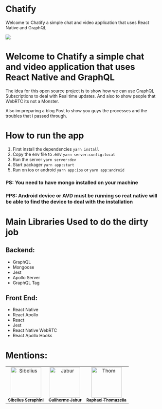 # Chatify

Welcome to Chatify a simple chat and video application that uses React Native and GraphQL

<img src="https://cdn-images-1.medium.com/max/1600/1*pD7ShcZ7YHIMXe2mgiFzbg.png">

# Welcome to Chatify a simple chat and video application that uses React Native and GraphQL

The idea for this open source project is to show how we can use GraphQL Subscriptions to deal with Real time updates. And also to show people that WebRTC its not a Monster.

Also im preparing a blog Post to show you guys the processes and the troubles that i passed through.

# How to run the app

1. First install the dependencies `yarn install`
2. Copy the env file to .env `yarn server:config:local`
3. Run the server `yarn server:dev`
4. Start packager `yarn app:start`
5. Run on ios or android `yarn app:ios` or `yarn app:android`

### PS: You need to have mongo installed on your machine

### PPS: Android device or AVD must be running so reat native will be able to find the device to deal with the installation

# Main Libraries Used to do the dirty job

## Backend:

- GraphQL
- Mongoose
- Jest
- Apollo Server
- GraphQL Tag

## Front End:

- React Native
- React Apollo
- React
- Jest
- React Native WebRTC
- React Apollo Hooks

# Mentions:

<table>
   <tr>
      <td align="center">
         <a href="https://github.com/sibelius">
         <img src="https://avatars0.githubusercontent.com/u/2005841?s=460&v=4" width="100px;" alt="Sibelius"/>
         <br />
         <sub>
         <b>Sibelius Seraphini</b>
         </esub>
         </a>
      </td>
      <td align="center">
         <a href="https://github.com/jaburcodes">
         <img src="https://avatars1.githubusercontent.com/u/13947203?s=460&v=4" width="100px;" alt="Jabur"/>
         <br />
         <sub>
         <b>Guilherme Jabur</b>
         </esub>
         </a>
      </td>
      <td align="center">
         <a href="https://github.com/Thomazella">
         <img src="https://avatars0.githubusercontent.com/u/15015324?s=460&v=4" width="100px;" alt="Thom"/>
         <br />
         <sub>
         <b>Raphael Thomazella</b>
         </esub>
         </a>
      </td> 
   </tr>
</table>
